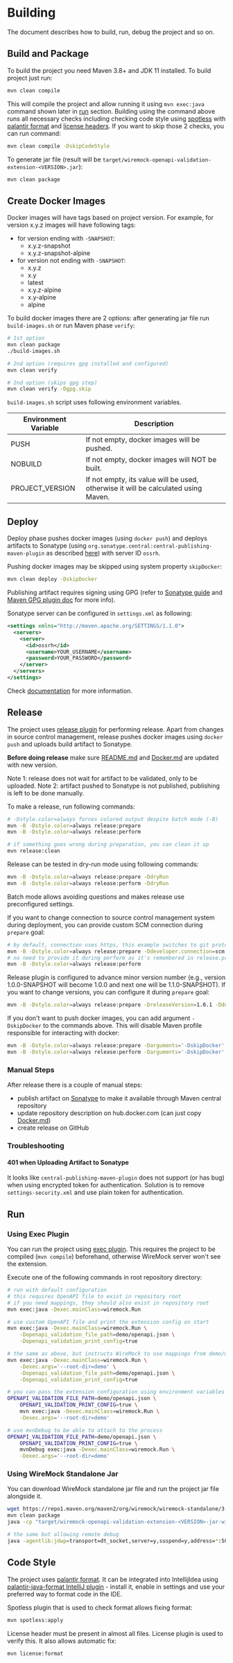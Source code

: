 # Building

The document describes how to build, run, debug the project and so on.

## Build and Package

To build the project you need Maven 3.8+ and JDK 11 installed. To build project just run:

```bash
mvn clean compile
```

This will compile the project and allow running it using `mvn exec:java` command shown later in [run](#run) section. Building using the command above runs all necessary checks including checking code style using [spotless](https://github.com/diffplug/spotless) with [palantir format](https://github.com/diffplug/spotless/tree/main/plugin-maven#palantir-java-format) and [license headers](https://oss.carbou.me/license-maven-plugin). If you want to skip those 2 checks, you can run command:

```bash
mvn clean compile -DskipCodeStyle
```

To generate jar file (result will be `target/wiremock-openapi-validation-extension-<VERSION>.jar`):

```bash
mvn clean package
```

## Create Docker Images

Docker images will have tags based on project version. For example, for version x.y.z images will have following tags:

- for version ending with `-SNAPSHOT`:
  - x.y.z-snapshot
  - x.y.z-snapshot-alpine
- for version not ending with `-SNAPSHOT`:
  - x.y.z
  - x.y
  - latest
  - x.y.z-alpine
  - x.y-alpine
  - alpine

To build docker images there are 2 options: after generating jar file run `build-images.sh` or run Maven phase `verify`:

```bash
# 1st option
mvn clean package
./build-images.sh

# 2nd option (requires gpg installed and configured)
mvn clean verify

# 2nd option (skips gpg step)
mvn clean verify -Dgpg.skip
```

`build-images.sh` script uses following environment variables.

| Environment Variable | Description                                                                        |
|----------------------|------------------------------------------------------------------------------------|
| PUSH                 | If not empty, docker images will be pushed.                                        |
| NOBUILD              | If not empty, docker images will NOT be built.                                     |
| PROJECT_VERSION      | If not empty, its value will be used, otherwise it will be calculated using Maven. |

## Deploy

Deploy phase pushes docker images (using `docker push`) and deploys artifacts to Sonatype (using `org.sonatype.central:central-publishing-maven-plugin` as described [here](https://central.sonatype.org/publish/publish-portal-maven/)) with server ID `ossrh`.

Pushing docker images may be skipped using system property `skipDocker`:

```bash
mvn clean deploy -DskipDocker
```

Publishing artifact requires signing using GPG (refer to [Sonatype guide](https://central.sonatype.org/publish/requirements/gpg/) and [Maven GPG plugin doc](https://maven.apache.org/plugins/maven-gpg-plugin/) for more info).

Sonatype server can be configured in `settings.xml` as following:

```xml
<settings xmlns="http://maven.apache.org/SETTINGS/1.1.0">
  <servers>
    <server>
      <id>ossrh</id>
      <username>YOUR_USERNAME</username>
      <password>YOUR_PASSWORD</password>
    </server>
  </servers>
</settings>
```

Check [documentation](https://central.sonatype.org/publish/publish-portal-maven/#credentials) for more information.

## Release

The project uses [release plugin](https://maven.apache.org/maven-release/maven-release-plugin/) for performing release. Apart from changes in source control management, release pushes docker images using `docker push` and uploads build artifact to Sonatype.

**Before doing release** make sure [README.md](./README.md) and [Docker.md](./Docker.md) are updated with new version.

Note 1: release does not wait for artifact to be validated, only to be uploaded. Note 2: artifact pushed to Sonatype is not published, publishing is left to be done manually.

To make a release, run following commands:

```bash
# -Dstyle.color=always forces colored output despite batch mode (-B)
mvn -B -Dstyle.color=always release:prepare
mvn -B -Dstyle.color=always release:perform

# if something goes wrong during preparation, you can clean it up
mvn release:clean
```

Release can be tested in dry-run mode using following commands:

```bash
mvn -B -Dstyle.color=always release:prepare -DdryRun
mvn -B -Dstyle.color=always release:perform -DdryRun
```

Batch mode allows avoiding questions and makes release use preconfigured settings.

If you want to change connection to source control management system during deployment, you can provide custom SCM connection during `prepare` goal:

```bash
# by default, connection uses https, this example switches to git protocol
mvn -B -Dstyle.color=always release:prepare -Ddeveloper.connection=scm:git:git@github.com:dimabarbul/wiremock-openapi-validation-extension.git
# no need to provide it during perform as it's remembered in release.properties file
mvn -B -Dstyle.color=always release:perform
```

Release plugin is configured to advance minor version number (e.g., version 1.0.0-SNAPSHOT will become 1.0.0 and next one will be 1.1.0-SNAPSHOT). If you want to change versions, you can configure it during `prepare` goal:

```bash
mvn -B -Dstyle.color=always release:prepare -DreleaseVersion=1.0.1 -DdevelopmentVersion=1.1.0-SNAPSHOT
```

If you don't want to push docker images, you can add argument `-DskipDocker` to the commands above. This will disable Maven profile responsible for interacting with docker:

```bash
mvn -B -Dstyle.color=always release:prepare -Darguments='-DskipDocker'
mvn -B -Dstyle.color=always release:perform -Darguments='-DskipDocker'
```

### Manual Steps

After release there is a couple of manual steps:

- publish artifact on [Sonatype](https://central.sonatype.com/publishing) to make it available through Maven central repository
- update repository description on hub.docker.com (can just copy [Docker.md](./Docker.md))
- create release on GitHub

### Troubleshooting

#### 401 when Uploading Artifact to Sonatype

It looks like `central-publishing-maven-plugin` does not support (or has bug) when using encrypted token for authentication. Solution is to remove `settings-security.xml` and use plain token for authentication.

## Run

### Using Exec Plugin

You can run the project using [exec plugin](https://www.mojohaus.org/exec-maven-plugin/). This requires the project to be compiled (`mvn compile`) beforehand, otherwise WireMock server won't see the extension.

Execute one of the following commands in root repository directory:

```bash
# run with default configuration
# this requires OpenAPI file to exist in repository root
# if you need mappings, they should also exist in repository root
mvn exec:java -Dexec.mainClass=wiremock.Run

# use custom OpenAPI file and print the extension config on start
mvn exec:java -Dexec.mainClass=wiremock.Run \
    -Dopenapi_validation_file_path=demo/openapi.json \
    -Dopenapi_validation_print_config=true

# the same as above, but instructs WireMock to use mappings from demo/mappings
mvn exec:java -Dexec.mainClass=wiremock.Run \
    -Dexec.args='--root-dir=demo' \
    -Dopenapi_validation_file_path=demo/openapi.json \
    -Dopenapi_validation_print_config=true

# you can pass the extension configuration using environment variables
OPENAPI_VALIDATION_FILE_PATH=demo/openapi.json \
    OPENAPI_VALIDATION_PRINT_CONFIG=true \
    mvn exec:java -Dexec.mainClass=wiremock.Run \
    -Dexec.args='--root-dir=demo'

# use mvnDebug to be able to attach to the process
OPENAPI_VALIDATION_FILE_PATH=demo/openapi.json \
    OPENAPI_VALIDATION_PRINT_CONFIG=true \
    mvnDebug exec:java -Dexec.mainClass=wiremock.Run \
    -Dexec.args='--root-dir=demo'
```

### Using WireMock Standalone Jar

You can download WireMock standalone jar file and run the project jar file alongside it.

```bash
wget https://repo1.maven.org/maven2/org/wiremock/wiremock-standalone/3.13.1/wiremock-standalone-3.13.1.jar
mvn clean package
java -cp "target/wiremock-openapi-validation-extension-<VERSION>-jar-with-dependencies.jar:wiremock-standalone-3.13.1.jar" wiremock.Run

# the same but allowing remote debug
java -agentlib:jdwp=transport=dt_socket,server=y,suspend=y,address=*:5005 -cp "target/wiremock-openapi-validation-extension-<VERSION>-jar-with-dependencies.jar:wiremock-standalone-3.13.1.jar" wiremock.Run
```

## Code Style

The project uses [palantir format](https://github.com/palantir/palantir-java-format). It can be integrated into IntellijIdea using [palantir-java-format IntelliJ plugin](https://plugins.jetbrains.com/plugin/13180) - install it, enable in settings and use your preferred way to format code in the IDE.

Spotless plugin that is used to check format allows fixing format:

```bash
mvn spotless:apply
```

License header must be present in almost all files. License plugin is used to verify this. It also allows automatic fix:

```bash
mvn license:format
```
